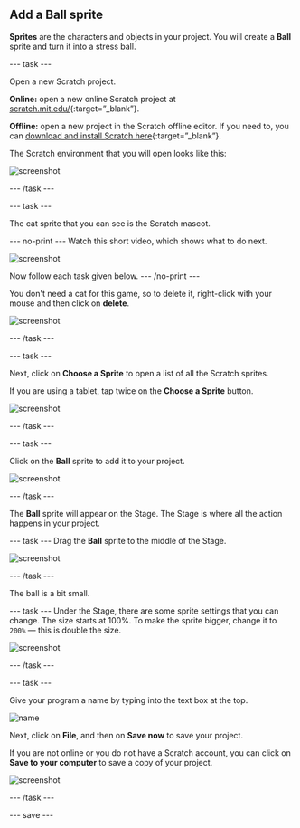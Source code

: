 ## Add a Ball sprite

__Sprites__ are the characters and objects in your project. You will create a **Ball** sprite and turn it into a stress ball.

--- task ---

Open a new Scratch project.

**Online:** open a new online Scratch project at [scratch.mit.edu/](https://scratch.mit.edu/projects/editor){:target=”_blank”}.

**Offline:** open a new project in the Scratch offline editor. If you need to, you can [download and install Scratch here](https://scratch.mit.edu/download){:target=”_blank”}.

The Scratch environment that you will open looks like this:

![screenshot](images/balls-scratch.png)

--- /task ---

--- task ---

The cat sprite that you can see is the Scratch mascot. 

--- no-print ---
Watch this short video, which shows what to do next.

![screenshot](images/balls-step2.gif) 

Now follow each task given below.
--- /no-print ---

You don't need a cat for this game, so to delete it, right-click with your mouse and then click on **delete**.

![screenshot](images/balls-delete-annotated.png)

--- /task ---

--- task ---

Next, click on **Choose a Sprite** to open a list of all the Scratch sprites.

If you are using a tablet, tap twice on the **Choose a Sprite** button.

![screenshot](images/balls-choose-sprite.png)

--- /task ---

--- task ---

Click on the **Ball** sprite to add it to your project.

![screenshot](images/balls-sprite-ball.png)

--- /task ---

The **Ball** sprite will appear on the Stage. The Stage is where all the action happens in your project. 

--- task ---
Drag the **Ball** sprite to the middle of the Stage. 

![screenshot](images/balls-stage-ball.png)

--- /task ---

The ball is a bit small. 

--- task ---
Under the Stage, there are some sprite settings that you can change. The size starts at 100%. To make the sprite bigger, change it to `200%` — this is double the size. 

![screenshot](images/balls-size-200.png)

--- /task ---

--- task ---

Give your program a name by typing into the text box at the top.

![name](images/balls-name-annotated.png)

Next, click on **File**, and then on **Save now** to save your project.

If you are not online or you do not have a Scratch account, you can click on **Save to your computer** to save a copy of your project.

![screenshot](images/balls-save.png)

--- /task ---

--- save ---
